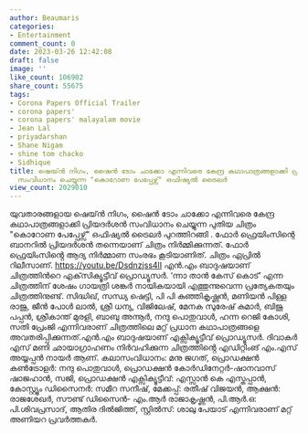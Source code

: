 ```yaml
---
author: Beaumaris
categories:
- Entertainment
comment_count: 0
date: 2023-03-26 12:42:08
draft: false
image: ''
like_count: 106902
share_count: 55675
tags:
- Corona Papers Official Trailer
- corona papers'
- corona papers' malayalam movie
- Jean Lal
- priyadarshan
- Shane Nigam
- shine tom chacko
- Sidhique
title: ഷെയ്ന്‍ നിഗം, ഷൈന്‍ ടോം ചാക്കോ എന്നിവരെ കേന്ദ്ര കഥാപാത്രങ്ങളാക്കി പ്രിയദര്‍ശന്‍
  സംവിധാനം ചെയ്യുന്ന "കൊറോണ പേപ്പേഴ്സ്" ഒഫിഷ്യൽ ട്രൈലർ
view_count: 2029010
---
```


യുവതാരങ്ങളായ ഷെയ്ന്‍ നിഗം, ഷൈന്‍ ടോം ചാക്കോ എന്നിവരെ കേന്ദ്ര കഥാപാത്രങ്ങളാക്കി പ്രിയദര്‍ശന്‍ സംവിധാനം ചെയ്യുന്ന പുതിയ ചിത്രം "കൊറോണ പേപ്പേഴ്സ്" ഒഫിഷ്യൽ ട്രൈലർ പുറത്തിറങ്ങി . ഫോർ ഫ്രെയിംസിന്റെ ബാനറിൽ പ്രിയദർശൻ തന്നെയാണ് ചിത്രം നിർമ്മിക്കുന്നത്. ഫോർ ഫ്രെയിംസിൻ്റെ ആദ്യ നിർമ്മാണ സംരഭം കൂടിയാണിത്. ചിത്രം ഏപ്രിൽ റിലീസാണ്. https://youtu.be/Dsdnzjss4lI എന്‍.എം ബാദുഷയാണ് ചിത്രത്തിന്‍റെ എക്‌സിക്യൂട്ടീവ് പ്രൊഡ്യൂസര്‍. ‘ന്നാ താന്‍ കേസ് കൊട്’ എന്ന ചിത്രത്തിന് ശേഷം ഗായത്രി ശങ്കര്‍ നായികയായി എത്തുന്നുവെന്ന പ്രത്യേകതയും ചിത്രത്തിനുണ്ട്. സിദ്ധിഖ്, സന്ധ്യ ഷെട്ടി, പി പി കുഞ്ഞികൃഷ്ണന്‍, മണിയന്‍ പിള്ള രാജു, ജീൻ പോൾ ലാൽ, ശ്രീ ധന്യ, വിജിലേഷ്, മേനക സുരേഷ് കുമാര്‍, ബിജു പപ്പന്‍, ശ്രീകാന്ത് മുരളി, ബാബു അന്നൂർ, നന്ദു പൊതുവാൾ, ഹന്ന റെജി കോശി, സതി പ്രേംജി എന്നിവരാണ് ചിത്രത്തിലെ മറ്റ് പ്രധാന കഥാപാത്രങ്ങളെ അവതരിപ്പിക്കുന്നത്.എൻ.എം ബാദുഷയാണ് എക്സിക്യൂട്ടീവ് പ്രൊഡ്യൂസർ. ദിവാകർ എസ് മണി ഛായാഗ്രാഹണം നിർവഹിക്കുന്ന ചിത്രത്തിൻ്റെ എഡിറ്റിംങ് എം.എസ് അയ്യപ്പൻ നായർ ആണ്. കലാസംവിധാനം: മനു ജഗത്, പ്രൊഡക്ഷൻ കൺട്രോളർ: നന്ദു പൊതുവാൾ, പ്രൊഡക്ഷന്‍ കോര്‍ഡിനേറ്റര്‍-ഷാനവാസ് ഷാജഹാന്‍, സജി, പ്രൊഡക്ഷൻ എക്സിക്യൂട്ടീവ്: എസ്സാൻ കെ എസ്തപ്പാൻ, കോസ്റ്റ്യൂം ഡിസൈനർ: സമീറ സനീഷ്, മേക്കപ്പ്: രതീഷ് വിജയൻ, ആക്ഷൻ: രാജശേഖർ, സൗണ്ട് ഡിസൈൻ- എം.ആർ രാജാകൃഷ്ണൻ, പി.ആർ.ഒ: പി.ശിവപ്രസാദ്, ആതിര ദിൽജിത്ത്, സ്റ്റിൽസ്: ശാലു പേയാട് എന്നിവരാണ് മറ്റ് അണിയറ പ്രവർത്തകർ.